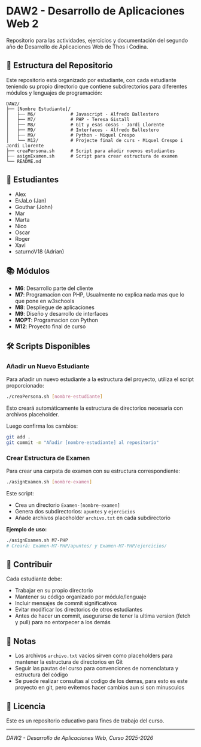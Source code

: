 # DAW2 - Desarrollo de Aplicaciones Web 2

Repositorio para las actividades, ejercicios y documentación del segundo año de Desarrollo de Aplicaciones Web de Thos i Codina.

## 📁 Estructura del Repositorio

Este repositorio está organizado por estudiante, con cada estudiante teniendo su propio directorio que contiene subdirectorios para diferentes módulos y lenguajes de programación:

```
DAW2/
├── [Nombre Estudiante]/
│   ├── M6/             # Javascript - Alfredo Ballestero
│   ├── M7/             # PHP - Teresa Gistall
│   ├── M8/             # Git y esas cosas - Jordi Llorente
│   ├── M9/             # Interfaces - Alfredo Ballestero
│   ├── M9/             # Python - Miquel Crespo
│   └── M12/            # Projecte final de curs - Miquel Crespo i Jordi Llorente
├── creaPersona.sh      # Script para añadir nuevos estudiantes
├── asignExamen.sh      # Script para crear estructura de examen
└── README.md
```

## 👥 Estudiantes

- Alex
- ErJaLo (Jan)
- Gouthar (John)
- Mar
- Marta
- Nico
- Oscar
- Roger
- Xavi
- saturnoV18 (Adrian)

## 📚 Módulos
- **M6**: Desarrollo parte del cliente
- **M7**: Programacion con PHP, Usualmente no explica nada mas que lo que pone en w3schools
- **M8**: Despliegue de aplicaciones
- **M9**: Diseño y desarrollo de interfaces
- **MOPT**: Programacion con Python
- **M12**: Proyecto final de curso

## 🛠️ Scripts Disponibles

### Añadir un Nuevo Estudiante

Para añadir un nuevo estudiante a la estructura del proyecto, utiliza el script proporcionado:

```bash
./creaPersona.sh [nombre-estudiante]
```

Esto creará automáticamente la estructura de directorios necesaria con archivos placeholder.

Luego confirma los cambios:
```bash
git add .
git commit -m "Añadir [nombre-estudiante] al repositorio"
```

### Crear Estructura de Examen

Para crear una carpeta de examen con su estructura correspondiente:

```bash
./asignExamen.sh [nombre-examen]
```

Este script:
- Crea un directorio `Examen-[nombre-examen]`
- Genera dos subdirectorios: `apuntes` y `ejercicios`
- Añade archivos placeholder `archivo.txt` en cada subdirectorio

**Ejemplo de uso:**
```bash
./asignExamen.sh M7-PHP
# Creará: Examen-M7-PHP/apuntes/ y Examen-M7-PHP/ejercicios/
```

## 🤝 Contribuir

Cada estudiante debe:
- Trabajar en su propio directorio
- Mantener su código organizado por módulo/lenguaje
- Incluir mensajes de commit significativos
- Evitar modificar los directorios de otros estudiantes
- Antes de hacer un commit, asegurarse de tener la ultima version (fetch y pull) para no entorpecer a los demás

## 📝 Notas

- Los archivos `archivo.txt` vacíos sirven como placeholders para mantener la estructura de directorios en Git
- Seguir las pautas del curso para convenciones de nomenclatura y estructura del código
- Se puede realizar consultas al codigo de los demas, para esto es este proyecto en git, pero evitemos hacer cambios aun si son minusculos

## 📄 Licencia

Este es un repositorio educativo para fines de trabajo del curso.

---

*DAW2 - Desarrollo de Aplicaciones Web, Curso 2025-2026*
